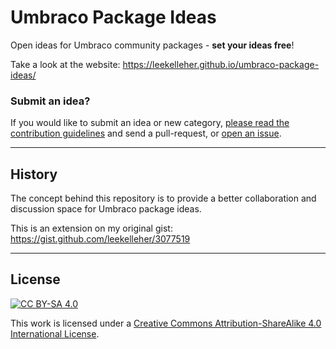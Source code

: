 # Umbraco Package Ideas

Open ideas for Umbraco community packages - **set your ideas free**!

Take a look at the website: <https://leekelleher.github.io/umbraco-package-ideas/>

### Submit an idea?

If you would like to submit an idea or new category, [please read the contribution guidelines](CONTRIBUTING.md) and send a pull-request, or [open an issue](https://github.com/leekelleher/umbraco-package-ideas/issues).

---

## History

The concept behind this repository is to provide a better collaboration and discussion space for Umbraco package ideas.

This is an extension on my original gist:<br>
https://gist.github.com/leekelleher/3077519

---

## License

[![CC BY-SA 4.0](https://i.creativecommons.org/l/by-sa/4.0/88x31.png)](http://creativecommons.org/licenses/by-sa/4.0/)

This work is licensed under a [Creative Commons Attribution-ShareAlike 4.0 International License](http://creativecommons.org/licenses/by-sa/4.0/).
